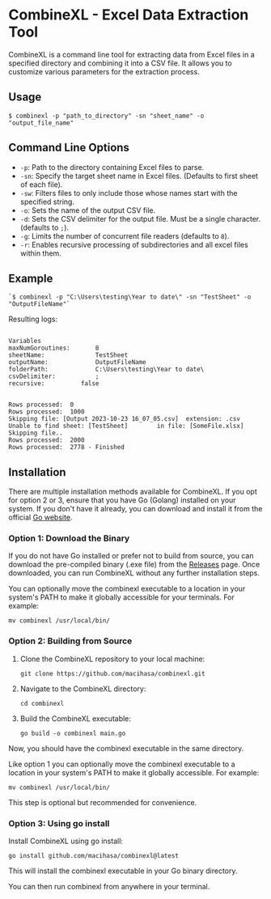 # CombineXL - Excel Data Extraction Tool

CombineXL is a command line tool for extracting data from Excel files in a specified directory and combining it into a CSV file. It allows you to customize various parameters for the extraction process.

## Usage

```
$ combinexl -p "path_to_directory" -sn "sheet_name" -o "output_file_name"
```

## Command Line Options

- `-p`: Path to the directory containing Excel files to parse.
- `-sn`: Specify the target sheet name in Excel files. (Defaults to first sheet of each file).
- `-sw`: Filters files to only include those whose names start with the specified string.
- `-o`: Sets the name of the output CSV file.
- `-d`: Sets the CSV delimiter for the output file. Must be a single character. (defaults to `;`).
- `-g`: Limits the number of concurrent file readers (defaults to `8`).
- `-r`: Enables recursive processing of subdirectories and all excel files within them.

## Example

```
`$ combinexl -p "C:\Users\testing\Year to date\" -sn "TestSheet" -o "OutputFileName"`
```

Resulting logs:

```

Variables
maxNumGoroutines:       8
sheetName:              TestSheet
outputName:             OutputFileName
folderPath:             C:\Users\testing\Year to date\
csvDelimiter:           ;
recursive:   		false


Rows processed:  0
Rows processed:  1000
Skipping file: [Output 2023-10-23 16_07_05.csv]  extension: .csv
Unable to find sheet: [TestSheet]        in file: [SomeFile.xlsx]            Skipping file..
Rows processed:  2000
Rows processed:  2778 - Finished

```

## Installation

There are multiple installation methods available for CombineXL. If you opt for option 2 or 3, ensure that you have Go (Golang) installed on your system. If you don't have it already, you can download and install it from the official [Go website](https://golang.org/dl/).

### Option 1: Download the Binary

If you do not have Go installed or prefer not to build from source, you can download the pre-compiled binary (.exe file) from the [Releases](https://github.com/macihasa/combinexl/releases) page. Once downloaded, you can run CombineXL without any further installation steps.

You can optionally move the combinexl executable to a location in your system's PATH to make it globally accessible for your terminals. For example:

```shell
mv combinexl /usr/local/bin/
```
### Option 2: Building from Source 

1. Clone the CombineXL repository to your local machine:

   ```shell
   git clone https://github.com/macihasa/combinexl.git
   ```
2. Navigate to the CombineXL directory:

   ```shell
   cd combinexl
   ```
3. Build the CombineXL executable:

   ```shell
   go build -o combinexl main.go
   ```

Now, you should have the combinexl executable in the same directory.

Like option 1 you can optionally move the combinexl executable to a location in your system's PATH to make it globally accessible. For example:

```shell
mv combinexl /usr/local/bin/
```

This step is optional but recommended for convenience.

### Option 3: Using go install

Install CombineXL using go install:

```shell
go install github.com/macihasa/combinexl@latest
```

This will install the combinexl executable in your Go binary directory.

You can then run combinexl from anywhere in your terminal.
